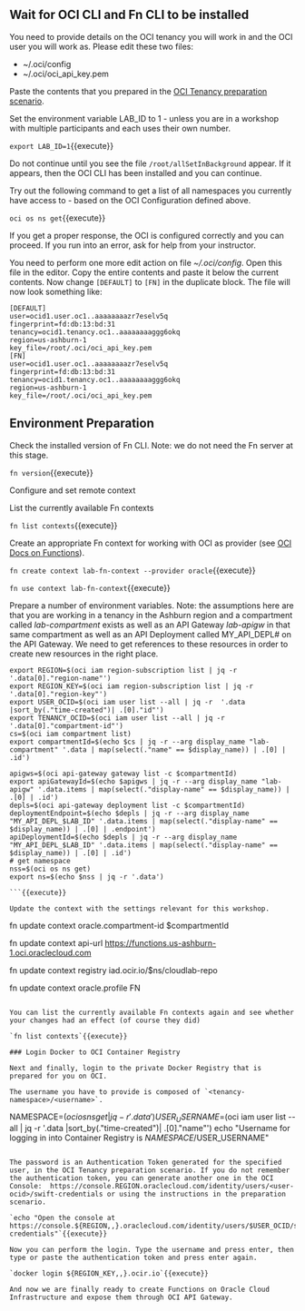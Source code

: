 ## Wait for OCI CLI and Fn CLI to be installed

You need to provide details on the OCI tenancy you will work in and the OCI user you will work as. Please edit these two files:

* ~/.oci/config
* ~/.oci/oci_api_key.pem

Paste the contents that you prepared in the [OCI Tenancy preparation scenario](https://katacoda.com/redexpertalliance/courses/oci-course/oci-lab-preparation-cloud-trial). 

Set the environment variable LAB_ID to 1 - unless you are in a workshop with multiple participants and each uses their own number.

`export LAB_ID=1`{{execute}}

Do not continue until you see the file `/root/allSetInBackground` appear. If it appears, then the OCI CLI has been installed and you can continue.

Try out the following command to get a list of all namespaces you currently have access to - based on the OCI Configuration defined above.

`oci os ns get`{{execute}} 

If you get a proper response, the OCI is configured correctly and you can proceed. If you run into an error, ask for help from your instructor.

You need to perform one more edit action on file *~/.oci/config*. Open this file in the editor. Copy the entire contents and paste it below the current contents. Now change `[DEFAULT]` to `[FN]` in the duplicate block. The file will now look something like:

```
[DEFAULT]
user=ocid1.user.oc1..aaaaaaaazr7eselv5q
fingerprint=fd:db:13:bd:31
tenancy=ocid1.tenancy.oc1..aaaaaaaaggg6okq
region=us-ashburn-1
key_file=/root/.oci/oci_api_key.pem
[FN]
user=ocid1.user.oc1..aaaaaaaazr7eselv5q
fingerprint=fd:db:13:bd:31
tenancy=ocid1.tenancy.oc1..aaaaaaaaggg6okq
region=us-ashburn-1
key_file=/root/.oci/oci_api_key.pem
```

## Environment Preparation
Check the installed version of Fn CLI. Note: we do not need the Fn server at this stage.  

`fn version`{{execute}} 

Configure and set remote context 

List the currently available Fn contexts

`fn list contexts`{{execute}}

Create an appropriate Fn context for working with OCI as provider (see [OCI Docs on Functions](https://docs.cloud.oracle.com/iaas/Content/Functions/Tasks/functionscreatefncontext.htm)).

`fn create context lab-fn-context --provider oracle`{{execute}}

`fn use context lab-fn-context`{{execute}}

Prepare a number of environment variables. Note: the assumptions here are that you are working in a tenancy in the Ashburn region and a compartment called *lab-compartment* exists as well as an API Gateway *lab-apigw* in that same compartment as well as an API Deployment called MY_API_DEPL# on the API Gateway. We need to get references to these resources in order to create new resources in the right place.  

```
export REGION=$(oci iam region-subscription list | jq -r '.data[0]."region-name"')
export REGION_KEY=$(oci iam region-subscription list | jq -r '.data[0]."region-key"')
export USER_OCID=$(oci iam user list --all | jq -r  '.data |sort_by(."time-created")| .[0]."id"')
export TENANCY_OCID=$(oci iam user list --all | jq -r  '.data[0]."compartment-id"') 
cs=$(oci iam compartment list)
export compartmentId=$(echo $cs | jq -r --arg display_name "lab-compartment" '.data | map(select(."name" == $display_name)) | .[0] | .id')

apigws=$(oci api-gateway gateway list -c $compartmentId)
export apiGatewayId=$(echo $apigws | jq -r --arg display_name "lab-apigw" '.data.items | map(select(."display-name" == $display_name)) | .[0] | .id')
depls=$(oci api-gateway deployment list -c $compartmentId)
deploymentEndpoint=$(echo $depls | jq -r --arg display_name "MY_API_DEPL_$LAB_ID" '.data.items | map(select(."display-name" == $display_name)) | .[0] | .endpoint')
apiDeploymentId=$(echo $depls | jq -r --arg display_name "MY_API_DEPL_$LAB_ID" '.data.items | map(select(."display-name" == $display_name)) | .[0] | .id')
# get namespace
nss=$(oci os ns get)
export ns=$(echo $nss | jq -r '.data')

```{{execute}}

Update the context with the settings relevant for this workshop.
```
fn update context oracle.compartment-id $compartmentId

fn update context api-url https://functions.us-ashburn-1.oci.oraclecloud.com

fn update context registry iad.ocir.io/$ns/cloudlab-repo

fn update context oracle.profile FN
```{{execute}}

You can list the currently available Fn contexts again and see whether your changes had an effect (of course they did)

`fn list contexts`{{execute}}

### Login Docker to OCI Container Registry 

Next and finally, login to the private Docker Registry that is prepared for you on OCI.

The username you have to provide is composed of `<tenancy-namespace>/<username>`. 
```
NAMESPACE=$(oci os ns get| jq -r  '.data')
USER_USERNAME=$(oci iam user list --all | jq -r  '.data |sort_by(."time-created")| .[0]."name"')
echo "Username for logging in into Container Registry is $NAMESPACE/$USER_USERNAME"
```{{execute}}

The password is an Authentication Token generated for the specified user, in the OCI Tenancy preparation scenario. If you do not remember the authentication token, you can generate another one in the OCI Console:  https://console.REGION.oraclecloud.com/identity/users/<user-ocid>/swift-credentials or using the instructions in the preparation scenario. 

`echo "Open the console at https://console.${REGION,,}.oraclecloud.com/identity/users/$USER_OCID/swift-credentials"`{{execute}}

Now you can perform the login. Type the username and press enter, then type or paste the authentication token and press enter again. 

`docker login ${REGION_KEY,,}.ocir.io`{{execute}}

And now we are finally ready to create Functions on Oracle Cloud Infrastructure and expose them through OCI API Gateway.